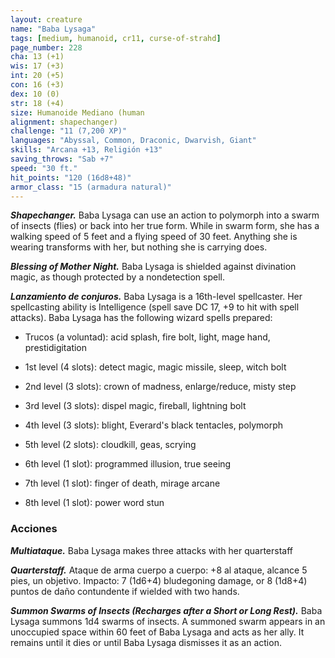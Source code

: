 ```yaml
---
layout: creature
name: "Baba Lysaga"
tags: [medium, humanoid, cr11, curse-of-strahd]
page_number: 228
cha: 13 (+1)
wis: 17 (+3)
int: 20 (+5)
con: 16 (+3)
dex: 10 (0)
str: 18 (+4)
size: Humanoide Mediano (human
alignment: shapechanger)
challenge: "11 (7,200 XP)"
languages: "Abyssal, Common, Draconic, Dwarvish, Giant"
skills: "Arcana +13, Religión +13"
saving_throws: "Sab +7"
speed: "30 ft."
hit_points: "120 (16d8+48)"
armor_class: "15 (armadura natural)"
---
```


***Shapechanger.*** Baba Lysaga can use an action to polymorph into a swarm of insects (flies) or back into her true form. While in swarm form, she has a walking speed of 5 feet and a flying speed of 30 feet. Anything she is wearing transforms with her, but nothing she is carrying does.

***Blessing of Mother Night.*** Baba Lysaga is shielded against divination magic, as though protected by a nondetection spell.

***Lanzamiento de conjuros.*** Baba Lysaga is a 16th-level spellcaster. Her spellcasting ability is Intelligence (spell save DC 17, +9 to hit with spell attacks). Baba Lysaga has the following wizard spells prepared:

* Trucos (a voluntad): acid splash, fire bolt, light, mage hand, prestidigitation

* 1st level (4 slots): detect magic, magic missile, sleep, witch bolt

* 2nd level (3 slots): crown of madness, enlarge/reduce, misty step

* 3rd level (3 slots): dispel magic, fireball, lightning bolt

* 4th level (3 slots): blight, Everard's black tentacles, polymorph

* 5th level (2 slots): cloudkill, geas, scrying

* 6th level (1 slot): programmed illusion, true seeing

* 7th level (1 slot): finger of death, mirage arcane

* 8th level (1 slot): power word stun

### Acciones

***Multiataque.*** Baba Lysaga makes three attacks with her quarterstaff

***Quarterstaff.*** Ataque de arma cuerpo a cuerpo: +8 al ataque, alcance 5 pies, un objetivo. Impacto: 7 (1d6+4) bludegoning damage, or 8 (1d8+4) puntos de daño contundente if wielded with two hands.

***Summon Swarms of Insects (Recharges after a Short or Long Rest).*** Baba Lysaga summons 1d4 swarms of insects. A summoned swarm appears in an unoccupied space within 60 feet of Baba Lysaga and acts as her ally. It remains until it dies or until Baba Lysaga dismisses it as an action.